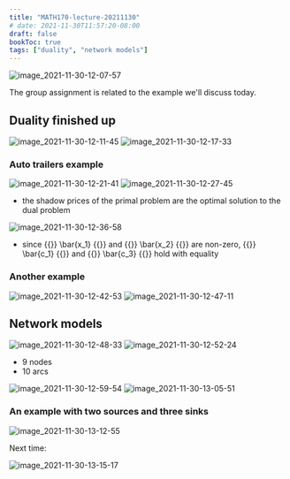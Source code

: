 ```yaml
---
title: "MATH170-lecture-20211130"
# date: 2021-11-30T11:57:20-08:00
draft: false
bookToc: true
tags: ["duality", "network models"]
---
```


![image_2021-11-30-12-07-57](/notes/image_2021-11-30-12-07-57.png)

The group assignment is related to the example we'll discuss today.

## Duality finished up

![image_2021-11-30-12-11-45](/notes/image_2021-11-30-12-11-45.png)
![image_2021-11-30-12-17-33](/notes/image_2021-11-30-12-17-33.png)

### Auto trailers example

![image_2021-11-30-12-21-41](/notes/image_2021-11-30-12-21-41.png)
![image_2021-11-30-12-27-45](/notes/image_2021-11-30-12-27-45.png)

- the shadow prices of the primal problem are the optimal solution to the dual problem

![image_2021-11-30-12-36-58](/notes/image_2021-11-30-12-36-58.png)

- since {{<k>}} \bar{x_1} {{</k>}} and {{<k>}} \bar{x_2} {{</k>}} are non-zero, {{<k>}} \bar{c_1} {{</k>}} and {{<k>}} \bar{c_3} {{</k>}} hold with equality

### Another example

![image_2021-11-30-12-42-53](/notes/image_2021-11-30-12-42-53.png)
![image_2021-11-30-12-47-11](/notes/image_2021-11-30-12-47-11.png)

## Network models

![image_2021-11-30-12-48-33](/notes/image_2021-11-30-12-48-33.png)
![image_2021-11-30-12-52-24](/notes/image_2021-11-30-12-52-24.png)

- 9 nodes
- 10 arcs

![image_2021-11-30-12-59-54](/notes/image_2021-11-30-12-59-54.png)
![image_2021-11-30-13-05-51](/notes/image_2021-11-30-13-05-51.png)

### An example with two sources and three sinks

![image_2021-11-30-13-12-55](/notes/image_2021-11-30-13-12-55.png)

Next time:

![image_2021-11-30-13-15-17](/notes/image_2021-11-30-13-15-17.png)

